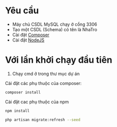 # Yêu cầu 
- Máy chủ CSDL MySQL chạy ở cổng 3306
- Tạo một CSDL (Schema) có tên là NhaTro
- Cài đặt [Composer](https://getcomposer.org/)
- Cài đặt [NodeJS](https://nodejs.org/en/)

# Với lần khởi chạy đầu tiên
1. Chạy cmd ở trong thư mục dự án

Cài đặt các phụ thuộc của composer:
```bash
composer install
```
Cài đặt cac phụ thuộc của npm
```bash
npm install
```
```bash
php artisan migrate:refresh --seed
```

